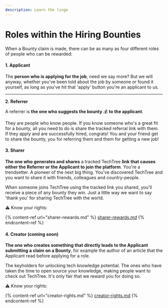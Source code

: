 ```yaml
---
description: Learn the lingo
---
```


# Roles within the Hiring Bounties

When a Bounty claim is made, there can be as many as four different roles of people who can be rewarded:

#### **1. Applicant**

The **person who is applying for the job**, need we say more? But we will anyway, whether you've been told about the job by someone or found it yourself, as long as you've hit that 'apply' button you're an applicant to us.

****

**2. Referrer**

A referrer is **the one who suggests the bounty** 💰 **to the applicant**.&#x20;

They are people who know people. If you know someone who's a great fit for a bounty, all you need to do is share the tracked referral link with them. If they apply and are successfully hired, congrats! You and your friend get to share the bounty, you for referring them and them for getting a new job!

#### **3. Sharer**

**The one who generates and shares** a tracked TechTree **link that causes either the Referrer or the Applicant to join the platform**. You're a trendsetter. A pioneer of the next big thing. You've discovered TechTree and you want to share it with friends, colleagues and country-people.

When someone joins TechTree using the tracked link you shared, you'll receive a piece of any bounty they win. Just a little way we want to say 'thank you' for sharing TechTree with the world.&#x20;

⚠️ Know your rights:

{% content-ref url="sharer-rewards.md" %}
[sharer-rewards.md](sharer-rewards.md)
{% endcontent-ref %}

#### **4. Creator (coming soon)**

**The one who creates something that directly leads to the Applicant submitting a claim on a Bounty**, for example the author of an article that the Applicant read before applying for a role.

The keyholders for unlocking tech knowledge potential. The ones who have taken the time to open source your knowledge, making people want to check out TechTree. It's only fair that we reward you for doing so.&#x20;

⚠️ Know your rights:

{% content-ref url="creator-rights.md" %}
[creator-rights.md](creator-rights.md)
{% endcontent-ref %}
